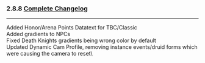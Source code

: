 ### 2.8.8 [Complete Changelog](https://github.com/eltreum0/eltruism/blob/main/Changelog.md)
___
Added Honor/Arena Points Datatext for TBC/Classic\
Added gradients to NPCs\
Fixed Death Knights gradients being wrong color by default\
Updated Dynamic Cam Profile, removing instance events/druid forms which were causing the camera to reset\
